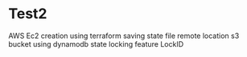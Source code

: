 # Test2
AWS Ec2 creation using terraform saving state file remote location s3 bucket using dynamodb state locking feature
LockID
